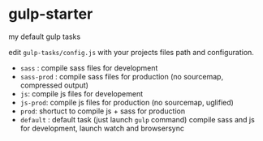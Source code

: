 # gulp-starter
my default gulp tasks

edit `gulp-tasks/config.js` with your projects files path and configuration.

- `sass` : compile sass files for development
- `sass-prod` : compile sass files for production (no sourcemap, compressed output)
- `js`: compile js files for developement
- `js-prod`: compile js files for production (no sourcemap, uglified)
- `prod`: shortuct to compile js + sass for production
- `default` : default task (just launch `gulp` command) compile sass and js for development, launch watch and browsersync
